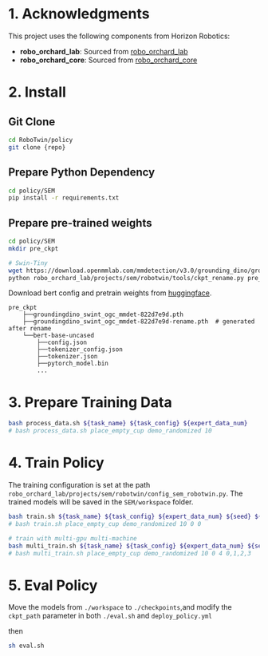 # 1. Acknowledgments

This project uses the following components from Horizon Robotics:

- **robo_orchard_lab**: Sourced from [robo_orchard_lab](https://github.com/HorizonRobotics/robo_orchard_lab)
- **robo_orchard_core**: Sourced from [robo_orchard_core](https://github.com/HorizonRobotics/robo_orchard_core)

# 2. Install
## Git Clone
```bash
cd RoboTwin/policy
git clone {repo}
```
## Prepare Python Dependency
```bash
cd policy/SEM
pip install -r requirements.txt 
```
## Prepare pre-trained weights
```bash
cd policy/SEM
mkdir pre_ckpt

# Swin-Tiny
wget https://download.openmmlab.com/mmdetection/v3.0/grounding_dino/groundingdino_swint_ogc_mmdet-822d7e9d.pth -O pre_ckpt/groundingdino_swint_ogc_mmdet-822d7e9d.pth
python robo_orchard_lab/projects/sem/robotwin/tools/ckpt_rename.py pre_ckpt/groundingdino_swint_ogc_mmdet-822d7e9d.pth --output ./pre_ckpt
```
Download bert config and pretrain weights from [huggingface](https://huggingface.co/google-bert/bert-base-uncased/tree/main).

```text
pre_ckpt
    ├──groundingdino_swint_ogc_mmdet-822d7e9d.pth
    ├──groundingdino_swint_ogc_mmdet-822d7e9d-rename.pth  # generated after rename
    └──bert-base-uncased
        ├──config.json
        ├──tokenizer_config.json
        ├──tokenizer.json
        ├──pytorch_model.bin
        ...
```
# 3. Prepare Training Data
```bash
bash process_data.sh ${task_name} ${task_config} ${expert_data_num}
# bash process_data.sh place_empty_cup demo_randomized 10
```

# 4. Train Policy
The training configuration is set at the path `robo_orchard_lab/projects/sem/robotwin/config_sem_robotwin.py`.
The trained models will be saved in the `SEM/workspace` folder.

```bash
bash train.sh ${task_name} ${task_config} ${expert_data_num} ${seed} ${gpu_id}
# bash train.sh place_empty_cup demo_randomized 10 0 0

# train with multi-gpu multi-machine
bash multi_train.sh ${task_name} ${task_config} ${expert_data_num} ${seed} ${num_processes} ${gpu_ids}
# bash multi_train.sh place_empty_cup demo_randomized 10 0 4 0,1,2,3
```
# 5. Eval Policy
Move the models from `./workspace` to `./checkpoints`,and modify the `ckpt_path` parameter in both `./eval.sh` and `deploy_policy.yml`

then
```bash
sh eval.sh
```